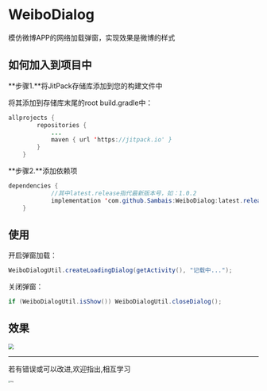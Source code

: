# WeiboDialog

模仿微博APP的网络加载弹窗，实现效果是微博的样式 



## 如何加入到项目中

 **步骤1.**将JitPack存储库添加到您的构建文件中 

将其添加到存储库末尾的root build.gradle中：

```java
allprojects {
		repositories {
			...
			maven { url 'https://jitpack.io' }
		}
	}
```

 **步骤2.**添加依赖项 

```java
dependencies {
    		//其中latest.release指代最新版本号，如：1.0.2
	        implementation 'com.github.Sambais:WeiboDialog:latest.release'
	}
```



##  使用

开启弹窗加载：

```java
WeiboDialogUtil.createLoadingDialog(getActivity(), "记载中...");
```

关闭弹窗：

```java
if (WeiboDialogUtil.isShow()) WeiboDialogUtil.closeDialog();
```

 

## 效果

<img src="C:\Users\Administrator\Desktop\weibodialog.gif" style="zoom: 67%;" />

------



若有错误或可以改进,欢迎指出,相互学习

 <img src="file:///D:\Documents\Tencent Files\1403132923\Image\C2C\Image1\8D7A37EAEECB1ED8C7DE294C22DEF74D.jpg" alt="img" style="zoom: 25%;" /> 

